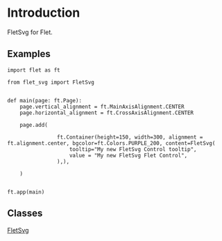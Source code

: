 # Introduction

FletSvg for Flet.

## Examples

```
import flet as ft

from flet_svg import FletSvg


def main(page: ft.Page):
    page.vertical_alignment = ft.MainAxisAlignment.CENTER
    page.horizontal_alignment = ft.CrossAxisAlignment.CENTER

    page.add(

                ft.Container(height=150, width=300, alignment = ft.alignment.center, bgcolor=ft.Colors.PURPLE_200, content=FletSvg(
                    tooltip="My new FletSvg Control tooltip",
                    value = "My new FletSvg Flet Control", 
                ),),

    )


ft.app(main)
```

## Classes

[FletSvg](FletSvg.md)


